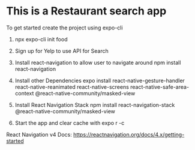 # This is a Restaurant search app
To get started create the project using expo-cli
1. npx expo-cli init food
2. Sign up for Yelp to use API for Search 
3. Install react-navigation to allow user to navigate around
npm install react-navigation
4. Install other Dependencies
expo install react-native-gesture-handler react-native-reanimated react-native-screens react-native-safe-area-context @react-native-community/masked-view
5. Install React Navigation Stack
npm install react-navigation-stack @react-native-community/masked-view

6. Start the app and clear cache with expo r -c


React Navigation v4 Docs:
https://reactnavigation.org/docs/4.x/getting-started